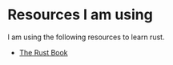 # Resources I am using
I am using the following resources to learn rust.
- <a href="https://rust-book.cs.brown.edu/experiment-intro.html" target="_blank">The Rust Book</a>
